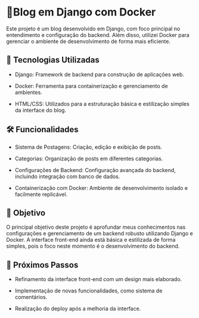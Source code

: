 # 📝Blog em Django com Docker
Este projeto é um blog desenvolvido em Django, com foco principal no entendimento e configuração do backend. Além disso, utilizei Docker para gerenciar o ambiente de desenvolvimento de forma mais eficiente.

## 🔧 Tecnologias Utilizadas
- Django: Framework de backend para construção de aplicações web.

- Docker: Ferramenta para containerização e gerenciamento de ambientes.

- HTML/CSS: Utilizados para a estruturação básica e estilização simples da interface do blog.

## 🛠 Funcionalidades
- Sistema de Postagens: Criação, edição e exibição de posts.

- Categorias: Organização de posts em diferentes categorias.

- Configurações de Backend: Configuração avançada do backend, incluindo integração com banco de dados.

- Containerização com Docker: Ambiente de desenvolvimento isolado e facilmente replicável.

## 🎯 Objetivo
O principal objetivo deste projeto é aprofundar meus conhecimentos nas configurações e gerenciamento de um backend robusto utilizando Django e Docker. A interface front-end ainda está básica e estilizada de forma simples, pois o foco neste momento é o desenvolvimento do backend.

## 🚀 Próximos Passos
- Refinamento da interface front-end com um design mais elaborado.

- Implementação de novas funcionalidades, como sistema de comentários.

- Realização do deploy após a melhoria da interface.
